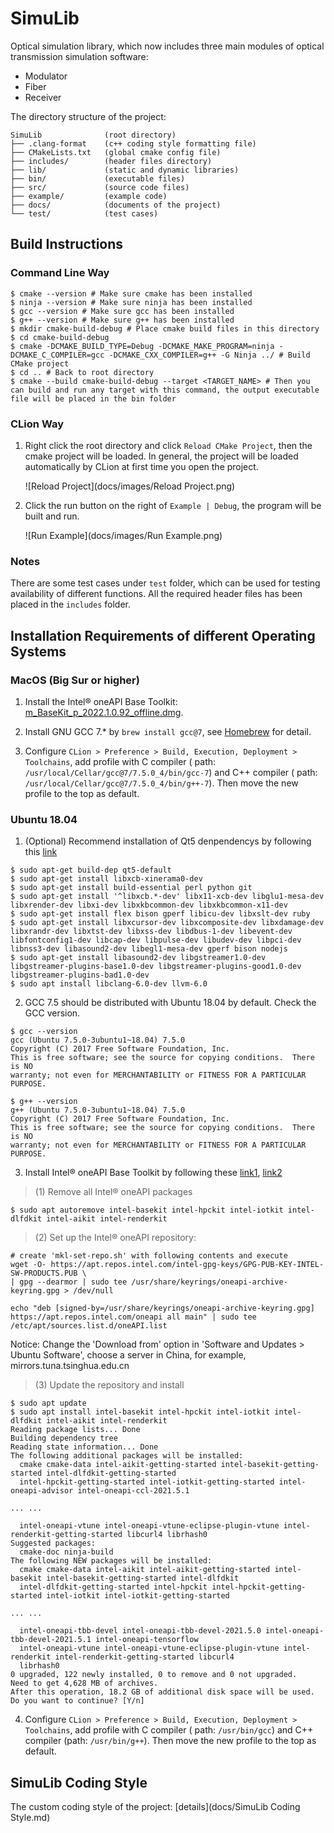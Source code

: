 # SimuLib

Optical simulation library, which now includes three main modules of optical transmission simulation software:

* Modulator
* Fiber
* Receiver

The directory structure of the project:

```
SimuLib              (root directory)
├── .clang-format    (c++ coding style formatting file)
├── CMakeLists.txt   (global cmake config file)
├── includes/        (header files directory)
├── lib/             (static and dynamic libraries)
├── bin/             (executable files)
├── src/             (source code files)
├── example/         (example code)
├── docs/            (documents of the project)
└── test/            (test cases)
```

## Build Instructions

### Command Line Way

```shell
$ cmake --version # Make sure cmake has been installed
$ ninja --version # Make sure ninja has been installed
$ gcc --version # Make sure gcc has been installed
$ g++ --version # Make sure g++ has been installed
$ mkdir cmake-build-debug # Place cmake build files in this directory
$ cd cmake-build-debug
$ cmake -DCMAKE_BUILD_TYPE=Debug -DCMAKE_MAKE_PROGRAM=ninja -DCMAKE_C_COMPILER=gcc -DCMAKE_CXX_COMPILER=g++ -G Ninja ../ # Build CMake project
$ cd .. # Back to root directory
$ cmake --build cmake-build-debug --target <TARGET_NAME> # Then you can build and run any target with this command, the output executable file will be placed in the bin folder
```

### CLion Way

1. Right click the root directory and click `Reload CMake Project`, then the cmake project will be loaded. In general, the project will be loaded automatically by CLion at first time you open the project.

   ![Reload Project](docs/images/Reload Project.png)

2. Click the run button on the right of `Example | Debug`, the program will be built and run.

   ![Run Example](docs/images/Run Example.png)

### Notes

There are some test cases under `test` folder, which can be used for testing availability of different functions. All the required header files has been placed in the `includes` folder.

## Installation Requirements of different Operating Systems

### MacOS (Big Sur or higher)

1. Install the Intel® oneAPI Base Toolkit: [m_BaseKit_p_2022.1.0.92_offline.dmg](https://registrationcenter-download.intel.com/akdlm/irc_nas/18342/m_BaseKit_p_2022.1.0.92_offline.dmg
   ).
   
2. Install GNU GCC 7.* by `brew install gcc@7`, see [Homebrew](https://formulae.brew.sh/formula/gcc@7#default) for detail.

3. Configure `CLion > Preference > Build, Execution, Deployment > Toolchains`, add profile with C compiler (
   path: `/usr/local/Cellar/gcc@7/7.5.0_4/bin/gcc-7`) and C++ compiler (
   path: `/usr/local/Cellar/gcc@7/7.5.0_4/bin/g++-7`). Then move the new profile to the top as default.

### Ubuntu 18.04

1. (Optional) Recommend installation of Qt5 denpendencys by following this [link](https://wiki.qt.io/Building_Qt_5_from_Git)

```
$ sudo apt-get build-dep qt5-default
$ sudo apt-get install libxcb-xinerama0-dev
$ sudo apt-get install build-essential perl python git
$ sudo apt-get install '^libxcb.*-dev' libx11-xcb-dev libglu1-mesa-dev libxrender-dev libxi-dev libxkbcommon-dev libxkbcommon-x11-dev
$ sudo apt-get install flex bison gperf libicu-dev libxslt-dev ruby
$ sudo apt-get install libxcursor-dev libxcomposite-dev libxdamage-dev libxrandr-dev libxtst-dev libxss-dev libdbus-1-dev libevent-dev libfontconfig1-dev libcap-dev libpulse-dev libudev-dev libpci-dev libnss3-dev libasound2-dev libegl1-mesa-dev gperf bison nodejs
$ sudo apt-get install libasound2-dev libgstreamer1.0-dev libgstreamer-plugins-base1.0-dev libgstreamer-plugins-good1.0-dev libgstreamer-plugins-bad1.0-dev
$ sudo apt install libclang-6.0-dev llvm-6.0
```

2. GCC 7.5 should be distributed with Ubuntu 18.04 by default. Check the GCC version.

```
$ gcc --version
gcc (Ubuntu 7.5.0-3ubuntu1~18.04) 7.5.0
Copyright (C) 2017 Free Software Foundation, Inc.
This is free software; see the source for copying conditions.  There is NO
warranty; not even for MERCHANTABILITY or FITNESS FOR A PARTICULAR PURPOSE.

$ g++ --version
g++ (Ubuntu 7.5.0-3ubuntu1~18.04) 7.5.0
Copyright (C) 2017 Free Software Foundation, Inc.
This is free software; see the source for copying conditions.  There is NO
warranty; not even for MERCHANTABILITY or FITNESS FOR A PARTICULAR PURPOSE.
```

3. Install Intel® oneAPI Base Toolkit by following these [link1](https://www.intel.com/content/www/us/en/developer/tools/oneapi/base-toolkit-download.html?operatingsystem=linux&distributions=aptpackagemanager), [link2](https://www.intel.com/content/www/us/en/develop/documentation/installation-guide-for-intel-oneapi-toolkits-linux/top/installation/install-using-package-managers/apt.html#apt_apt-packages)

> (1) Remove all Intel® oneAPI packages

```
$ sudo apt autoremove intel-basekit intel-hpckit intel-iotkit intel-dlfdkit intel-aikit intel-renderkit
```

> (2) Set up the Intel® oneAPI repository:

```
# create 'mkl-set-repo.sh' with following contents and execute
wget -O- https://apt.repos.intel.com/intel-gpg-keys/GPG-PUB-KEY-INTEL-SW-PRODUCTS.PUB \
| gpg --dearmor | sudo tee /usr/share/keyrings/oneapi-archive-keyring.gpg > /dev/null

echo "deb [signed-by=/usr/share/keyrings/oneapi-archive-keyring.gpg] https://apt.repos.intel.com/oneapi all main" | sudo tee /etc/apt/sources.list.d/oneAPI.list
```

Notice: Change the 'Download from' option in 'Software and Updates > Ubuntu Software', choose a server in China, for
example, mirrors.tuna.tsinghua.edu.cn

> (3) Update the repository and install

```
$ sudo apt update
$ sudo apt install intel-basekit intel-hpckit intel-iotkit intel-dlfdkit intel-aikit intel-renderkit
Reading package lists... Done
Building dependency tree       
Reading state information... Done
The following additional packages will be installed:
  cmake cmake-data intel-aikit-getting-started intel-basekit-getting-started intel-dlfdkit-getting-started
  intel-hpckit-getting-started intel-iotkit-getting-started intel-oneapi-advisor intel-oneapi-ccl-2021.5.1

... ...

  intel-oneapi-vtune intel-oneapi-vtune-eclipse-plugin-vtune intel-renderkit-getting-started libcurl4 librhash0
Suggested packages:
  cmake-doc ninja-build
The following NEW packages will be installed:
  cmake cmake-data intel-aikit intel-aikit-getting-started intel-basekit intel-basekit-getting-started intel-dlfdkit
  intel-dlfdkit-getting-started intel-hpckit intel-hpckit-getting-started intel-iotkit intel-iotkit-getting-started

... ...

  intel-oneapi-tbb-devel intel-oneapi-tbb-devel-2021.5.0 intel-oneapi-tbb-devel-2021.5.1 intel-oneapi-tensorflow
  intel-oneapi-vtune intel-oneapi-vtune-eclipse-plugin-vtune intel-renderkit intel-renderkit-getting-started libcurl4
  librhash0
0 upgraded, 122 newly installed, 0 to remove and 0 not upgraded.
Need to get 4,628 MB of archives.
After this operation, 18.2 GB of additional disk space will be used.
Do you want to continue? [Y/n]
```

4. Configure `CLion > Preference > Build, Execution, Deployment > Toolchains`, add profile with C compiler (
   path: `/usr/bin/gcc`) and C++ compiler (path: `/usr/bin/g++`). Then move the new profile to the top as default.

## SimuLib Coding Style

The custom coding style of the project: [details](docs/SimuLib Coding Style.md)
